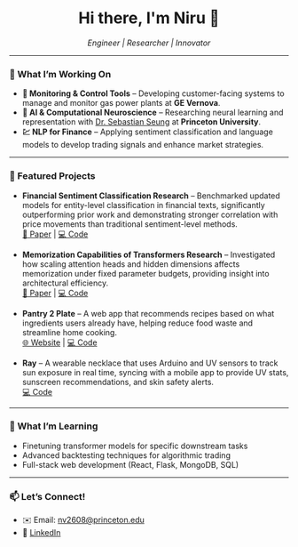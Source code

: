 <h1 align="center">Hi there, I'm Niru 👋</h1>

<p align="center">
  <em>Engineer | Researcher | Innovator</em>  
</p>

---

### 🔭 What I’m Working On

- **🧰 Monitoring & Control Tools** – Developing customer-facing systems to manage and monitor gas power plants at **GE Vernova**.
- **🧠 AI & Computational Neuroscience** – Researching neural learning and representation with [Dr. Sebastian Seung](https://pni.princeton.edu/people/h-sebastian-seung) at **Princeton University**.
- **💹 NLP for Finance** – Applying sentiment classification and language models to develop trading signals and enhance market strategies.

---

### 📌 Featured Projects

- **Financial Sentiment Classification Research** – Benchmarked updated models for entity-level classification in financial texts, significantly outperforming prior work and demonstrating stronger correlation with price movements than traditional sentiment-level methods.  
  [📄 Paper](https://niruvk.github.io/FinEntity-Extension/FinEntity_Paper.pdf) | [💻 Code](https://github.com/niruvk/FinEntity-Extension)

- **Memorization Capabilities of Transformers Research** – Investigated how scaling attention heads and hidden dimensions affects memorization under fixed parameter budgets, providing insight into architectural efficiency.  
  [📄 Paper](https://niruvk.github.io/Transformers_Research/Memorization_Capacity_of_Neural_Networks.pdf) | [💻 Code](https://github.com/your-username/memorization-transformers)

- **Pantry 2 Plate** – A web app that recommends recipes based on what ingredients users already have, helping reduce food waste and streamline home cooking.  
  [🌐 Website](https://your-website-link.com) | [💻 Code](https://github.com/your-username/pantry_2_plate)

- **Ray** – A wearable necklace that uses Arduino and UV sensors to track sun exposure in real time, syncing with a mobile app to provide UV stats, sunscreen recommendations, and skin safety alerts.  
  [💻 Code](https://github.com/your-username/ray)

---

### 🌱 What I’m Learning

- Finetuning transformer models for specific downstream tasks  
- Advanced backtesting techniques for algorithmic trading  
- Full-stack web development (React, Flask, MongoDB, SQL)

---

### 📫 Let’s Connect!

- ✉️ Email: nv2608@princeton.edu
- 💼 [LinkedIn](https://www.linkedin.com/in/niruvk)   

